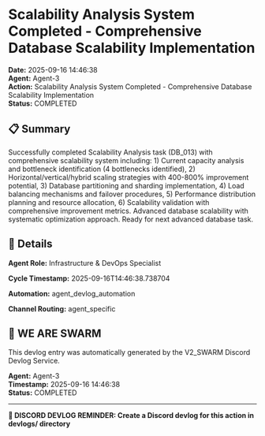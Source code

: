 # Scalability Analysis System Completed - Comprehensive Database Scalability Implementation

**Date:** 2025-09-16 14:46:38  
**Agent:** Agent-3  
**Action:** Scalability Analysis System Completed - Comprehensive Database Scalability Implementation  
**Status:** COMPLETED

## 📋 Summary

Successfully completed Scalability Analysis task (DB_013) with comprehensive scalability system including: 1) Current capacity analysis and bottleneck identification (4 bottlenecks identified), 2) Horizontal/vertical/hybrid scaling strategies with 400-800% improvement potential, 3) Database partitioning and sharding implementation, 4) Load balancing mechanisms and failover procedures, 5) Performance distribution planning and resource allocation, 6) Scalability validation with comprehensive improvement metrics. Advanced database scalability with systematic optimization approach. Ready for next advanced database task.

## 🎯 Details

**Agent Role:** Infrastructure & DevOps Specialist

**Cycle Timestamp:** 2025-09-16T14:46:38.738704

**Automation:** agent_devlog_automation

**Channel Routing:** agent_specific

## 🐝 WE ARE SWARM

This devlog entry was automatically generated by the V2_SWARM Discord Devlog Service.

**Agent:** Agent-3  
**Timestamp:** 2025-09-16 14:46:38  
**Status:** COMPLETED

---

**📝 DISCORD DEVLOG REMINDER: Create a Discord devlog for this action in devlogs/ directory**
